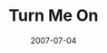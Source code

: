 ---
layout: cassette
title: "Turn Me On"
date: 2007-07-04
publish: 2017-07-04
category: Single
tags: [rexly, kevsquare, rose]
artist: "Rexly"
description: "Turn Me On<br>ft. Kevsquare  &amp; Rose"
artwork: "rexly-turn-me-on"
download: "rw4b"
side-a: "'rexly_-_turn_me_on'"
side-b: "'rexly_-_turn_me_on'"
icon: '<i class="demo-icon icon-cassette"></i>'
---